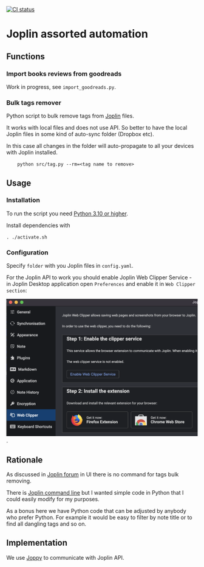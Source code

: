 [![CI status](https://github.com/andgineer/joplin-bulker/workflows/CI/badge.svg)](https://github.com/andgineer/joplin-bulker/actions)
# Joplin assorted automation

## Functions

### Import books reviews from goodreads

Work in progress, see `import_goodreads.py`.

### Bulk tags remover

Python script to bulk remove tags from [Joplin](https://joplinapp.org) files.

It works with local files and does not use API.
So better to have the local Joplin files in some kind of auto-sync folder (Dropbox etc).

In this case all changes in the folder will auto-propagate to all your devices 
with Joplin installed.

        python src/tag.py --rm=<tag name to remove> 

## Usage

### Installation

To run the script you need [Python 3.10 or higher](https://www.python.org/getit/).

Install dependencies with

    . ./activate.sh

### Configuration 

Specify `folder` with you Joplin files in `config.yaml`. 

For the Joplin API to work you should enable Joplin Web Clipper Service - in Joplin Desktop application open `Preferences`
and enable it in `Web Clipper section`: 

![](img/enable_clipper.png).
 
## Rationale

As discussed in [Joplin forum](https://discourse.joplinapp.org/t/add-or-remove-tags-for-multiple-notes/4368/6)
in UI there is no command for tags bulk removing.

There is [Joplin command line](https://joplinapp.org/terminal/) but I wanted simple
code in Python that I could easily modify for my purposes. 

As a bonus here we have Python code that can be
adjusted by anybody who prefer Python.
For example it would be easy to filter by note title or to find all
dangling tags and so on.

## Implementation

We use [Joppy](https://github.com/marph91/joppy) to communicate with Joplin API.
